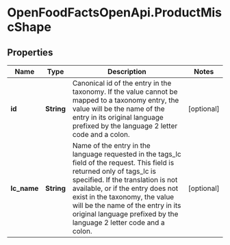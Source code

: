 # OpenFoodFactsOpenApi.ProductMiscShape

## Properties

Name | Type | Description | Notes
------------ | ------------- | ------------- | -------------
**id** | **String** | Canonical id of the entry in the taxonomy. If the value cannot be mapped to a taxonomy entry, the value will be the name of the entry in its original language prefixed by the language 2 letter code and a colon. | [optional] 
**lc_name** | **String** | Name of the entry in the language requested in the tags_lc field of the request. This field is returned only of tags_lc is specified. If the translation is not available, or if the entry does not exist in the taxonomy, the value will be the name of the entry in its original language prefixed by the language 2 letter code and a colon. | [optional] 


